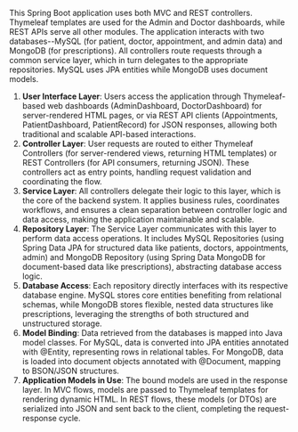 This Spring Boot application uses both MVC and REST controllers. Thymeleaf templates are used for the Admin and Doctor dashboards, while REST APIs serve all other modules. The application interacts with two databases--MySQL (for patient, doctor, appointment, and admin data) and MongoDB (for prescriptions). All controllers route requests through a common service layer, which in turn delegates to the appropriate repositories. MySQL uses JPA entities while MongoDB uses document models.

1. **User Interface Layer**: Users access the application through Thymeleaf-based web dashboards (AdminDashboard, DoctorDashboard) for server-rendered HTML pages, or via REST API clients (Appointments, PatientDashboard, PatientRecord) for JSON responses, allowing both traditional and scalable API-based interactions.
2. **Controller Layer**: User requests are routed to either Thymeleaf Controllers (for server-rendered views, returning HTML templates) or REST Controllers (for API consumers, returning JSON). These controllers act as entry points, handling request validation and coordinating the flow.
3. **Service Layer**: All controllers delegate their logic to this layer, which is the core of the backend system. It applies business rules, coordinates workflows, and ensures a clean separation between controller logic and data access, making the application maintainable and scalable.
4. **Repository Layer**: The Service Layer communicates with this layer to perform data access operations. It includes MySQL Repositories (using Spring Data JPA for structured data like patients, doctors, appointments, admin) and MongoDB Repository (using Spring Data MongoDB for document-based data like prescriptions), abstracting database access logic.
5. **Database Access**: Each repository directly interfaces with its respective database engine. MySQL stores core entities benefiting from relational schemas, while MongoDB stores flexible, nested data structures like prescriptions, leveraging the strengths of both structured and unstructured storage.
6. **Model Binding**: Data retrieved from the databases is mapped into Java model classes. For MySQL, data is converted into JPA entities annotated with @Entity, representing rows in relational tables. For MongoDB, data is loaded into document objects annotated with @Document, mapping to BSON/JSON structures.
7. **Application Models in Use**: The bound models are used in the response layer. In MVC flows, models are passed to Thymeleaf templates for rendering dynamic HTML. In REST flows, these models (or DTOs) are serialized into JSON and sent back to the client, completing the request-response cycle.